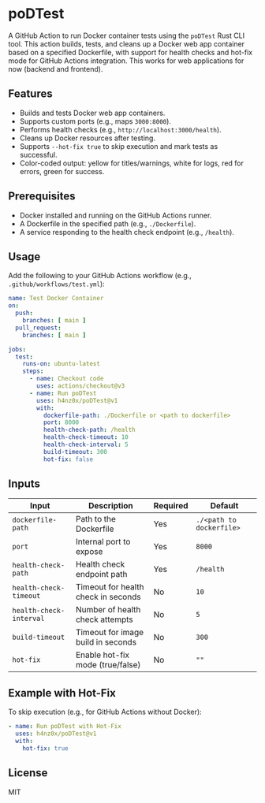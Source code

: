 # poDTest

A GitHub Action to run Docker container tests using the `poDTest` Rust CLI tool. This action builds, tests, and cleans up a Docker web app container based on a specified Dockerfile, with support for health checks and hot-fix mode for GitHub Actions integration. This works for web applications for now (backend and frontend).

## Features

* Builds and tests Docker web app containers.
* Supports custom ports (e.g., maps `3000:8000`).
* Performs health checks (e.g., `http://localhost:3000/health`).
* Cleans up Docker resources after testing.
* Supports `--hot-fix true` to skip execution and mark tests as successful.
* Color-coded output: yellow for titles/warnings, white for logs, red for errors, green for success.

## Prerequisites

* Docker installed and running on the GitHub Actions runner.
* A Dockerfile in the specified path (e.g., `./Dockerfile`).
* A service responding to the health check endpoint (e.g., `/health`).

## Usage

Add the following to your GitHub Actions workflow (e.g., `.github/workflows/test.yml`):

```yaml
name: Test Docker Container
on:
  push:
    branches: [ main ]
  pull_request:
    branches: [ main ]

jobs:
  test:
    runs-on: ubuntu-latest
    steps:
      - name: Checkout code
        uses: actions/checkout@v3
      - name: Run poDTest
        uses: h4nz0x/poDTest@v1
        with:
          dockerfile-path: ./Dockerfile or <path to dockerfile>
          port: 8000
          health-check-path: /health
          health-check-timeout: 10
          health-check-interval: 5
          build-timeout: 300
          hot-fix: false
```

## Inputs

| Input | Description | Required | Default |
|-------|-------------|----------|---------|
| `dockerfile-path` | Path to the Dockerfile | Yes | `./<path to dockerfile>` |
| `port` | Internal port to expose | Yes | `8000` |
| `health-check-path` | Health check endpoint path | Yes | `/health` |
| `health-check-timeout` | Timeout for health check in seconds | No | `10` |
| `health-check-interval` | Number of health check attempts | No | `5` |
| `build-timeout` | Timeout for image build in seconds | No | `300` |
| `hot-fix` | Enable hot-fix mode (true/false) | No | `""` |

## Example with Hot-Fix

To skip execution (e.g., for GitHub Actions without Docker):

```yaml
- name: Run poDTest with Hot-Fix
  uses: h4nz0x/poDTest@v1
  with:
    hot-fix: true
```

## License

MIT